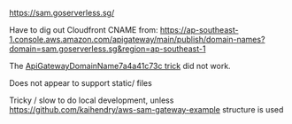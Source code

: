 https://sam.goserverless.sg/

Have to dig out Cloudfront CNAME from:
https://ap-southeast-1.console.aws.amazon.com/apigateway/main/publish/domain-names?domain=sam.goserverless.sg&region=ap-southeast-1

The [ApiGatewayDomainName7a4a41c73c trick](https://github.com/kaihendry/sam-custom-domain-go/blob/master/template.yaml#L51) did not work.


Does not appear to support static/ files

Tricky / slow to do local development, unless https://github.com/kaihendry/aws-sam-gateway-example structure is used
